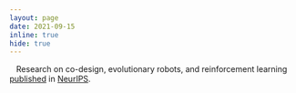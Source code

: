 ```yaml
---
layout: page
date: 2021-09-15
inline: true
hide: true
---
```


<i class="fas fa-book"></i> &nbsp;&nbsp; Research on co-design, evolutionary robots, and reinforcement learning [published](https://arxiv.org/abs/2201.09863) in [NeurIPS](https://nips.cc/).
